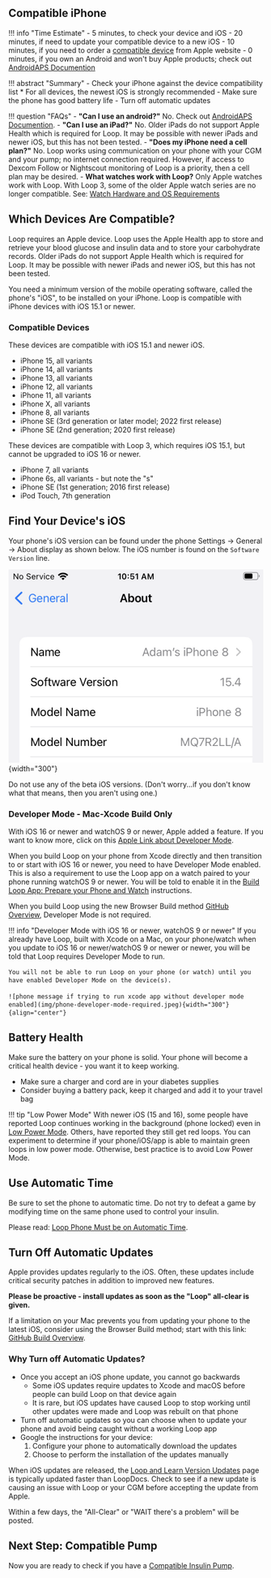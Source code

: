## Compatible iPhone

!!! info "Time Estimate"
    - 5 minutes, to check your device and iOS
    - 20 minutes, if need to update your compatible device to a new iOS
    - 10 minutes, if you need to order a [compatible device](phone.md#compatible-devices) from Apple website
    - 0 minutes, if you own an Android and won't buy Apple products; check out [AndroidAPS Documention](https://androidaps.readthedocs.io/en/latest/)

!!! abstract "Summary"
    - Check your iPhone against the device compatibility list
        * For all devices, the newest iOS is strongly recommended
    - Make sure the phone has good battery life
    - Turn off automatic updates

!!! question "FAQs"
    - **"Can I use an android?"** No. Check out [AndroidAPS Documention](https://androidaps.readthedocs.io/en/latest/).
    - **"Can I use an iPad?"** No. Older iPads do not support Apple Health which is required for Loop. It may be possible with newer iPads and newer iOS, but this has not been tested.
    - **"Does my iPhone need a cell plan?"** No. Loop works using communication on your phone with your CGM and your pump; no internet connection required. However, if access to Dexcom Follow or Nightscout monitoring of Loop is a priority, then a cell plan may be desired.
    - **What watches work with Loop?** Only Apple watches work with Loop. With Loop 3, some of the older Apple watch series are no longer compatible. See: [Watch Hardware and OS Requirements](../operation/features/watch.md#watch-hardware-and-os-requirements)

## Which Devices Are Compatible?

Loop requires an Apple device. Loop uses the Apple Health app to store and retrieve your blood glucose and insulin data and to store your carbohydrate records. Older iPads do not support Apple Health which is required for Loop. It may be possible with newer iPads and newer iOS, but this has not been tested.

You need a minimum version of the mobile operating software, called the phone's "iOS", to be installed on your iPhone. Loop is compatible with iPhone devices with iOS 15.1 or newer.

### Compatible Devices

These devices are compatible with iOS 15.1 and newer iOS.

- iPhone 15, all variants
- iPhone 14, all variants
- iPhone 13, all variants
- iPhone 12, all variants
- iPhone 11, all variants
- iPhone X, all variants
- iPhone 8, all variants
- iPhone SE (3rd generation or later model; 2022 first release)
- iPhone SE (2nd generation; 2020 first release)

These devices are compatible with Loop 3, which requires iOS 15.1, but cannot be upgraded to iOS 16 or newer.

- iPhone 7, all variants
- iPhone 6s, all variants - but note the "s"
- iPhone SE (1st generation; 2016 first release)
- iPod Touch, 7th generation

## Find Your Device's iOS

Your phone's iOS version can be found under the phone Settings -> General -> About display as shown below. The iOS number is found on the `Software Version` line.

![phone current iOS display](img/ios.svg){width="300"}

Do not use any of the beta iOS versions. (Don't worry...if you don't know what that means, then you aren't using one.)

### Developer Mode - Mac-Xcode Build Only

With iOS 16 or newer and watchOS 9 or newer, Apple added a feature. If you want to know more, click on this [Apple Link about Developer Mode](https://developer.apple.com/documentation/xcode/enabling-developer-mode-on-a-device).

When you build Loop on your phone from Xcode directly and then transition to or start with iOS 16 or newer, you need to have Developer Mode enabled. This is also a requirement to use the Loop app on a watch paired to your phone running watchOS 9 or newer. You will be told to enable it in the [Build Loop App: Prepare your Phone and Watch](build-app.md#prepare-your-phone-and-watch) instructions.

When you build Loop using the new Browser Build method [GitHub Overview](../gh-actions/gh-overview.md), Developer Mode is not required.

!!! info "Developer Mode with iOS 16 or newer, watchOS 9 or newer"
    If you already have Loop, built with Xcode on a Mac, on your phone/watch when you update to iOS 16 or newer/watchOS 9 or newer or newer, you will be told that Loop requires Developer Mode to run.
    
    You will not be able to run Loop on your phone (or watch) until you have enabled Developer Mode on the device(s).

    ![phone message if trying to run xcode app without developer mode enabled](img/phone-developer-mode-required.jpeg){width="300"}
    {align="center"}


## Battery Health

Make sure the battery on your phone is solid. Your phone will become a critical health device - you want it to keep working.

* Make sure a charger and cord are in your diabetes supplies
* Consider buying a battery pack, keep it charged and add it to your travel bag

!!! tip "Low Power Mode"
    With newer iOS (15 and 16), some people have reported Loop continues working in the background (phone locked) even in [Low Power Mode](https://support.apple.com/en-us/HT205234). Others, have reported they still get red loops. You can experiment to determine if your phone/iOS/app is able to maintain green loops in low power mode.  Otherwise, best practice is to avoid Low Power Mode.

## Use Automatic Time

Be sure to set the phone to automatic time. Do not try to defeat a game by modifying time on the same phone used to control your insulin.

Please read: [Loop Phone Must be on Automatic Time](../faqs/time-faqs.md#loop-phone-must-be-on-automatic-time).

## Turn Off Automatic Updates

Apple provides updates regularly to the iOS.  Often, these updates include critical security patches in addition to improved new features.

**Please be proactive - install updates as soon as the "Loop" all-clear is given.**

If a limitation on your Mac prevents you from updating your phone to the latest iOS, consider using the Browser Build method; start with this link: [GitHub Build Overview](../gh-actions/gh-overview.md).


### Why Turn off Automatic Updates?

* Once you accept an iOS phone update, you cannot go backwards
    * Some iOS updates require updates to Xcode and macOS before people can build Loop on that device again
    * It is rare, but iOS updates have caused Loop to stop working until other updates were made and Loop was rebuilt on that phone
* Turn off automatic updates so you can choose when to update your phone and avoid being caught without a working Loop app
* Google the instructions for your device:
    1. Configure your phone to automatically download the updates
    1. Choose to perform the installation of the updates manually

When iOS updates are released, the [Loop and Learn Version Updates](https://www.loopandlearn.org/version-updates) page is typically updated faster than LoopDocs. Check to see if a new update is causing an issue with Loop or your CGM before accepting the update from Apple.

Within a few days, the "All-Clear" or "WAIT there's a problem" will be posted.

## Next Step: Compatible Pump

Now you are ready to check if you have a [Compatible Insulin Pump](pump.md).
